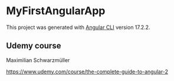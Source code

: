 # MyFirstAngularApp

This project was generated with [Angular CLI](https://github.com/angular/angular-cli) version 17.2.2.

## Udemy course

Maximilian Schwarzmüller

https://www.udemy.com/course/the-complete-guide-to-angular-2
